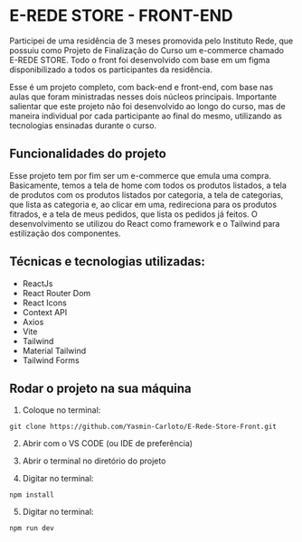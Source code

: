 ﻿# E-REDE STORE - FRONT-END

Participei de uma residência de 3 meses promovida pelo Instituto Rede, que possuiu como Projeto de Finalização do Curso um e-commerce chamado E-REDE STORE. Todo o front foi desenvolvido com base em um figma disponibilizado a todos os participantes da residência.

Esse é um projeto completo, com back-end e front-end, com base nas aulas que foram ministradas nesses dois núcleos principais.
Importante salientar que este projeto não foi desenvolvido ao longo do curso, mas de maneira individual por cada participante ao final do mesmo, utilizando as tecnologias ensinadas durante o curso.

## Funcionalidades do projeto
Esse projeto tem por fim ser um e-commerce que emula uma compra. Basicamente, temos a tela de home com todos os produtos listados, a tela de produtos com os produtos listados por categoria, a tela de categorias, que lista as categoria e, ao clicar em uma, redireciona para os produtos fitrados, e a tela de meus pedidos, que lista os pedidos já feitos. O desenvolvimento se utilizou do React como framework e o Tailwind para estilização dos componentes.

## Técnicas e tecnologias utilizadas:
* ReactJs
* React Router Dom
* React Icons
* Context API
* Axios
* Vite
* Tailwind
* Material Tailwind
* Tailwind Forms

## Rodar o projeto na sua máquina 

1. Coloque no terminal:
```
git clone https://github.com/Yasmin-Carloto/E-Rede-Store-Front.git
```

2. Abrir com o VS CODE (ou IDE de preferência)

3. Abrir o terminal no diretório do projeto

4. Digitar no terminal:
```
npm install
```

5. Digitar no terminal:
```
npm run dev
```